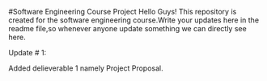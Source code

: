 #Software Engineering Course Project
Hello Guys!
This repository is created for the software engineering course.Write your updates here in the readme file,so whenever anyone update something we can directly see here.

Update # 1:

Added delieverable 1 namely Project Proposal.
